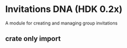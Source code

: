 # Invitations DNA (HDK 0.2x)

A module for creating and managing group invitations

## crate only import